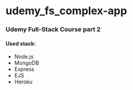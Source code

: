 # udemy_fs_complex-app
<h3>Udemy Full-Stack Course part 2</h3>
<h4>Used stack:</h4>
<ul>
<li>Node.js</li>
<li>MongoDB</li>
<li>Express</li>
<li>EJS</li>
<li>Heroku</li>
</ul>
